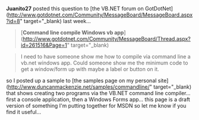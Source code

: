 **Juanito27** posted this question to [the VB.NET forum on GotDotNet](http://www.gotdotnet.com/Community/MessageBoard/MessageBoard.aspx?id=8" target="_blank) last week...

> [<b>Command line compile Windows vb app</b>](http://www.gotdotnet.com/Community/MessageBoard/Thread.aspx?id=261516&Page=1" target="_blank)

> I need to have someone show me how to compile via command line a vb.net windows app. Could someone show me the minimum code to get a window/form up with maybe a label or button on it.

so I posted up a sample to [the samples page on my personal site](http://www.duncanmackenzie.net/samples/commandline/" target="_blank) that shows creating two programs via the VB.NET command line compiler... first a console application, then a Windows Forms app... this page is a draft version of something I'm putting together for MSDN so let me know if you find it useful...